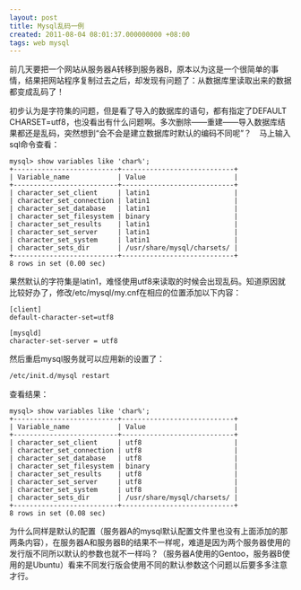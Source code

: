 ```yaml
---
layout: post
title: Mysql乱码一例
created: 2011-08-04 08:01:37.000000000 +08:00
tags: web mysql
---
```


前几天要把一个网站从服务器A转移到服务器B，原本以为这是一个很简单的事情，结果把网站程序复制过去之后，却发现有问题了：从数据库里读取出来的数据都变成乱码了！

初步认为是字符集的问题，但是看了导入的数据库的语句，都有指定了DEFAULT CHARSET=utf8，也没看出有什么问题啊。多次删除——重建——导入数据库结果都还是乱码，突然想到“会不会是建立数据库时默认的编码不同呢”？　马上输入sql命令查看：

```mysql
mysql> show variables like 'char%';
+--------------------------+----------------------------+
| Variable_name            | Value                      |
+--------------------------+----------------------------+
| character_set_client     | latin1                     |
| character_set_connection | latin1                     |
| character_set_database   | latin1                     |
| character_set_filesystem | binary                     |
| character_set_results    | latin1                     |
| character_set_server     | latin1                     |
| character_set_system     | latin1                     |
| character_sets_dir       | /usr/share/mysql/charsets/ |
+--------------------------+----------------------------+
8 rows in set (0.00 sec)
```

果然默认的字符集是latin1，难怪使用utf8来读取的时候会出现乱码。知道原因就比较好办了，修改/etc/mysql/my.cnf在相应的位置添加以下内容：

```
[client]
default-character-set=utf8

[mysqld]
character-set-server = utf8
```

然后重启mysql服务就可以应用新的设置了：

```bash
/etc/init.d/mysql restart
```

查看结果：

```mysql
mysql> show variables like 'char%';
+--------------------------+----------------------------+
| Variable_name            | Value                      |
+--------------------------+----------------------------+
| character_set_client     | utf8                       |
| character_set_connection | utf8                       |
| character_set_database   | utf8                       |
| character_set_filesystem | binary                     |
| character_set_results    | utf8                       |
| character_set_server     | utf8                       |
| character_set_system     | utf8                       |
| character_sets_dir       | /usr/share/mysql/charsets/ |
+--------------------------+----------------------------+
8 rows in set (0.08 sec)
```

为什么同样是默认的配置（服务器A的mysql默认配置文件里也没有上面添加的那两条内容），在服务器A和服务器B的结果不一样呢，难道是因为两个服务器使用的发行版不同所以默认的参数也就不一样吗？（服务器A使用的Gentoo，服务器B使用的是Ubuntu）看来不同发行版会使用不同的默认参数这个问题以后要多多注意才行。
